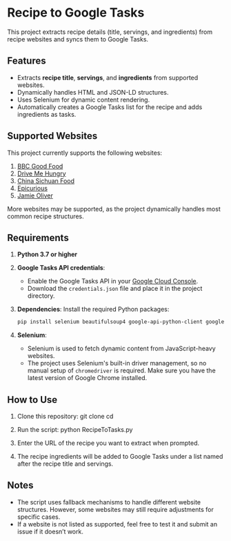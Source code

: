 # Recipe to Google Tasks

This project extracts recipe details (title, servings, and ingredients) from recipe websites and syncs them to Google Tasks.

## Features

- Extracts **recipe title**, **servings**, and **ingredients** from supported websites.
- Dynamically handles HTML and JSON-LD structures.
- Uses Selenium for dynamic content rendering.
- Automatically creates a Google Tasks list for the recipe and adds ingredients as tasks.

## Supported Websites

This project currently supports the following websites:

1. [BBC Good Food](https://www.bbcgoodfood.com)
2. [Drive Me Hungry](https://drivemehungry.com)
3. [China Sichuan Food](https://www.chinasichuanfood.com)
4. [Epicurious](https://www.epicurious.com)
5. [Jamie Oliver](https://www.jamieoliver.com)

More websites may be supported, as the project dynamically handles most common recipe structures.

## Requirements

1. **Python 3.7 or higher**
2. **Google Tasks API credentials**:
   - Enable the Google Tasks API in your [Google Cloud Console](https://console.cloud.google.com/).
   - Download the `credentials.json` file and place it in the project directory.

3. **Dependencies**:
   Install the required Python packages:
   ```bash
   pip install selenium beautifulsoup4 google-api-python-client google-auth google-auth-oauthlib google-auth-httplib2


4. **Selenium**:
   - Selenium is used to fetch dynamic content from JavaScript-heavy websites.
   - The project uses Selenium's built-in driver management, so no manual setup of `chromedriver` is required. Make sure you have the latest version of Google Chrome installed.

## How to Use

1. Clone this repository:
   git clone <repository-url>
   cd <repository-folder>

2. Run the script:
   python RecipeToTasks.py

3. Enter the URL of the recipe you want to extract when prompted.

4. The recipe ingredients will be added to Google Tasks under a list named after the recipe title and servings.

## Notes

- The script uses fallback mechanisms to handle different website structures. However, some websites may still require adjustments for specific cases.
- If a website is not listed as supported, feel free to test it and submit an issue if it doesn’t work.
